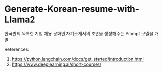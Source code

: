 # Generate-Korean-resume-with-Llama2
한국만의 독특한 기업 채용 문화인 자기소개서의 초안을 생성해주는 Prompt 모델을 개발



References:
1) https://python.langchain.com/docs/get_started/introduction.html
2) https://www.deeplearning.ai/short-courses/

